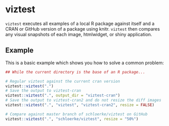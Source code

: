 # viztest

`viztest` executes all examples of a local R package against itself and a CRAN or GitHub version of a package using knitr.  `viztest` then compares any visual snapshots of each image, htmlwidget, or shiny application.

## Example

This is a basic example which shows you how to solve a common problem:

``` r
## While the current directory is the base of an R package...

# Regular viztest against the current cran version
viztest::viztest(".")
# Save the output to viztest-cran
viztest::viztest(".", output_dir = "viztest-cran")
# Save the output to viztest-cran2 and do not resize the diff images
viztest::viztest(".", "viztest", "viztest-cran2", resize = FALSE)

# Compare against master branch of schloerke/viztest on GitHub
viztest::viztest(".", "schloerke/viztest", resize = "50%")
```
